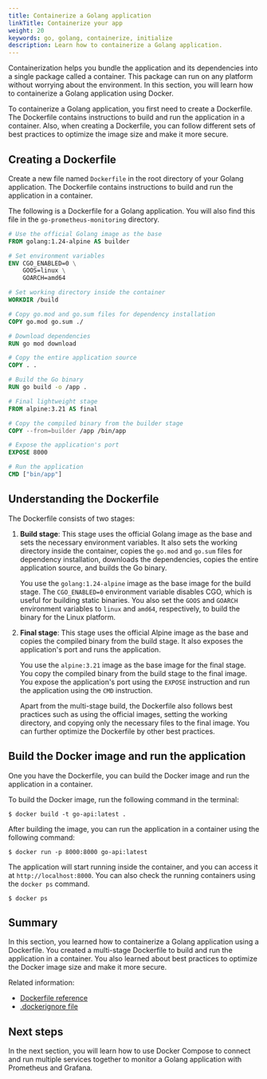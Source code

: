 ```yaml
---
title: Containerize a Golang application
linkTitle: Containerize your app
weight: 20
keywords: go, golang, containerize, initialize
description: Learn how to containerize a Golang application.
---
```


Containerization helps you bundle the application and its dependencies into a single package called a container. This package can run on any platform without worrying about the environment. In this section, you will learn how to containerize a Golang application using Docker.

To containerize a Golang application, you first need to create a Dockerfile. The Dockerfile contains instructions to build and run the application in a container. Also, when creating a Dockerfile, you can follow different sets of best practices to optimize the image size and make it more secure.

## Creating a Dockerfile

Create a new file named `Dockerfile` in the root directory of your Golang application. The Dockerfile contains instructions to build and run the application in a container.

The following is a Dockerfile for a Golang application. You will also find this file in the `go-prometheus-monitoring` directory.

```dockerfile
# Use the official Golang image as the base
FROM golang:1.24-alpine AS builder

# Set environment variables
ENV CGO_ENABLED=0 \
    GOOS=linux \
    GOARCH=amd64

# Set working directory inside the container
WORKDIR /build

# Copy go.mod and go.sum files for dependency installation
COPY go.mod go.sum ./

# Download dependencies
RUN go mod download

# Copy the entire application source
COPY . .

# Build the Go binary
RUN go build -o /app .

# Final lightweight stage
FROM alpine:3.21 AS final

# Copy the compiled binary from the builder stage
COPY --from=builder /app /bin/app

# Expose the application's port
EXPOSE 8000

# Run the application
CMD ["bin/app"]
```

## Understanding the Dockerfile

The Dockerfile consists of two stages:

1. **Build stage**: This stage uses the official Golang image as the base and sets the necessary environment variables. It also sets the working directory inside the container, copies the `go.mod` and `go.sum` files for dependency installation, downloads the dependencies, copies the entire application source, and builds the Go binary.

    You use the `golang:1.24-alpine` image as the base image for the build stage. The `CGO_ENABLED=0` environment variable disables CGO, which is useful for building static binaries. You also set the `GOOS` and `GOARCH` environment variables to `linux` and `amd64`, respectively, to build the binary for the Linux platform.

2. **Final stage**: This stage uses the official Alpine image as the base and copies the compiled binary from the build stage. It also exposes the application's port and runs the application.

    You use the `alpine:3.21` image as the base image for the final stage. You copy the compiled binary from the build stage to the final image. You expose the application's port using the `EXPOSE` instruction and run the application using the `CMD` instruction.

    Apart from the multi-stage build, the Dockerfile also follows best practices such as using the official images, setting the working directory, and copying only the necessary files to the final image. You can further optimize the Dockerfile by other best practices.

## Build the Docker image and run the application

One you have the Dockerfile, you can build the Docker image and run the application in a container.

To build the Docker image, run the following command in the terminal:

```console
$ docker build -t go-api:latest .
```

After building the image, you can run the application in a container using the following command:

```console
$ docker run -p 8000:8000 go-api:latest
```

The application will start running inside the container, and you can access it at `http://localhost:8000`. You can also check the running containers using the `docker ps` command.

```console
$ docker ps
```

## Summary

In this section, you learned how to containerize a Golang application using a Dockerfile. You created a multi-stage Dockerfile to build and run the application in a container. You also learned about best practices to optimize the Docker image size and make it more secure.

Related information:

 - [Dockerfile reference](/reference/dockerfile.md)
 - [.dockerignore file](/reference/dockerfile.md#dockerignore-file)

## Next steps

In the next section, you will learn how to use Docker Compose to connect and run multiple services together to monitor a Golang application with Prometheus and Grafana.
